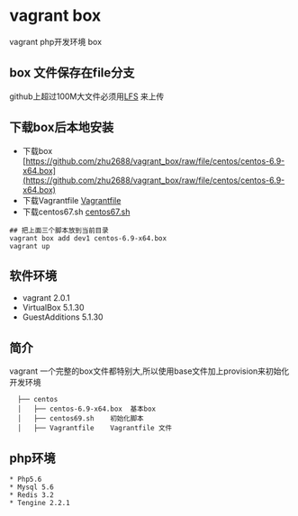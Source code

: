 # vagrant box 
vagrant php开发环境 box

## box 文件保存在file分支
github上超过100M大文件必须用[LFS](https://git-lfs.github.com) 来上传

## 下载box后本地安装
- 下载box [https://github.com/zhu2688/vagrant_box/raw/file/centos/centos-6.9-x64.box](https://github.com/zhu2688/vagrant_box/raw/file/centos/centos-6.9-x64.box) 
- 下载Vagrantfile [Vagrantfile](https://raw.githubusercontent.com/zhu2688/vagrant_box/master/centos/Vagrantfile)
- 下载centos67.sh [centos67.sh](https://raw.githubusercontent.com/zhu2688/vagrant_box/master/centos/centos69.sh)


```shell
## 把上面三个脚本放到当前目录
vagrant box add dev1 centos-6.9-x64.box
vagrant up
```

## 软件环境
-  vagrant 2.0.1
-  VirtualBox 5.1.30
-  GuestAdditions 5.1.30

## 简介
  vagrant 一个完整的box文件都特别大,所以使用base文件加上provision来初始化开发环境

```shell
  ├── centos
  │   ├── centos-6.9-x64.box  基本box
  │   ├── centos69.sh    初始化脚本
  │   ├── Vagrantfile    Vagrantfile 文件
```
  
## php环境

```shell
* Php5.6
* Mysql 5.6
* Redis 3.2
* Tengine 2.2.1
```